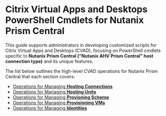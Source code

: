 # Citrix Virtual Apps and Desktops PowerShell Cmdlets for Nutanix Prism Central

This guide supports administrators in developing customized scripts for Citrix Virtual Apps and Desktops (CVAD), focusing on PowerShell cmdlets specific to **Nutanix Prism Central ("Nutanix AHV Prism Central" host connection type)** and its unique features.


The list below outlines the high-level CVAD operations for Nutanix Prism Central that each section covers:

* [Operations for Managing **Hosting Connections**](./Hosting%20Connection/)
* [Operations for Managing **Hosting Units**](./Hosting%20Unit/)
* [Operations for Managing **Provioning Scheme**](./ProvScheme/)
* [Operations for Managing **Provisioning VMs**](./ProvVm/)
* [Operations for Managing **Identities**](./Identity/)
